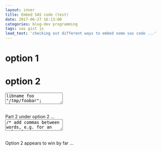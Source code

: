 ```yaml
---
layout: inner
title: Embed SAS code (test)
date: 2017-06-27 16:13:00
categories: blog-dev programming
tags: sas gist js
lead_text: 'checking out different ways to embed some sas code ...'
---
```


# option 1

<script src="https://gist.github.com/Atlas7/88fa8e14e8ced9ad9b12.js"></script>

# option 2

<link rel="stylesheet" type="text/css" href="https://cdnjs.cloudflare.com/ajax/libs/codemirror/5.18.2/codemirror.min.css">
<script src="https://cdnjs.cloudflare.com/ajax/libs/codemirror/5.18.2/codemirror.min.js"></script>

<!-- sas language mode -->
<script src="https://cdnjs.cloudflare.com/ajax/libs/codemirror/5.18.2/mode/sas/sas.min.js"></script>

<!-- optional plugins -->
<script src="https://cdnjs.cloudflare.com/ajax/libs/codemirror/5.18.2/addon/selection/active-line.min.js"></script>
<style>
  .CodeMirror { height: auto; border: 1px solid #ddd; }
  /*.CodeMirror-scroll { max-height: 200px; }*/
  .CodeMirror pre { padding-left: 7px; line-height: 1.25; }
</style>
<form><textarea id="code" name="code">
libname foo "/tmp/foobar";
%let count=1;

/* Multi line
Comment
*/
data _null_;
    x=ranuni();
    * single comment;
    x2=x**2;
    sx=sqrt(x);
    if x=x2 then put "x must be 1";
    else do;
        put x=;
    end;
run;

/* embedded comment
* comment;
*/

proc glm data=sashelp.class;
    class sex;
    model weight = height sex;
run;

proc sql;
    select count(*)
    from sashelp.class;

    create table foo as
    select * from sashelp.class;

    select *
    from foo;
quit;
</textarea>
</form>
<br>
Part 2 under option 2 ... 
<form><textarea id="code2" name="code2">
/* add commas between words, e.g. for an sql select statement */
%macro keyWithComma(key);
       /* converts A B C to A, B, C */
       %macro a; %mend a;
       %global new_key_comma;
       %let counts = %eval(%sysfunc(count(%cmpres(&key),%str( )))+1);
       data _null_;
              length full_piece $ 200;
              full_piece = '';     
              do i = 1 to &counts;
                     full_piece = catx(', ',full_piece, scan("&key",i,' ')); 
              end;
              drop i;
              call symput('new_key_comma',full_piece);
       run;
%mend keyWithComma;
/* pad words with inverted commas like in an sql where clause*/
%macro keyForClause(key);
       /* converts A B C to 'A' 'B' 'C' */
       %macro a; %mend a;
       %global new_key_clause;
       %let counts = %eval(%sysfunc(count(%cmpres(&key),%str( )))+1);
       data _null_;
              length full_piece $ 200;
              full_piece = '';     
              do i = 1 to &counts;
                     full_piece = catx(' ',full_piece, '''' || scan("&key",i,' ') || ''''); 
              end;
              drop i;
              call symput('new_key_clause',full_piece);
       run;
%mend keyForClause;
</textarea>
</form>
<br>
Option 2 appears to win by far ... 
<script>
var editor = CodeMirror.fromTextArea(document.getElementById("code"), {
  mode: 'sas',
  styleActiveLine: true,
  lineNumbers: true,
  readOnly: true
});
var editor = CodeMirror.fromTextArea(document.getElementById("code2"), {
  mode: 'sas',
  styleActiveLine: true,
  lineNumbers: true,
  readOnly: true
});
</script>